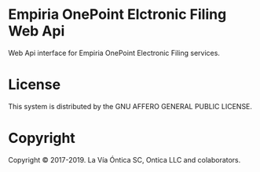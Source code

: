 ﻿# Empiria OnePoint Elctronic Filing Web Api

Web Api interface for Empiria OnePoint Electronic Filing services.

# License

This system is distributed by the GNU AFFERO GENERAL PUBLIC LICENSE.

# Copyright

Copyright © 2017-2019. La Vía Óntica SC, Ontica LLC and colaborators.

